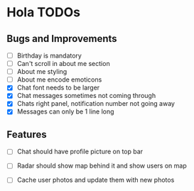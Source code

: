 # Hola TODOs

## Bugs and Improvements
- [ ] Birthday is mandatory
- [ ] Can't scroll in about me section
- [ ] About me styling
- [ ] About me encode emoticons
- [x] Chat font needs to be larger
- [x] Chat messages sometimes not coming through
- [x] Chats right panel, notification number not going away
- [x] Messages can only be 1 line long

## Features
- [ ] Chat should have profile picture on top bar
- [ ] Radar should show map behind it and show users on map
- [ ] Cache user photos and update them with new photos

